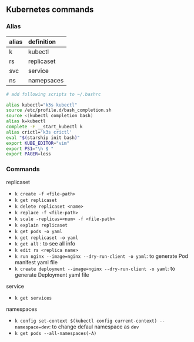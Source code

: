 

## Kubernetes commands


### Alias
alias|definition
:---|:---
k|kubectl
rs|replicaset
svc|service
ns|namepsaces



```bash
# add following scripts to ~/.bashrc

alias kubectl="k3s kubectl"
source /etc/profile.d/bash_completion.sh
source <(kubectl completion bash)
alias k=kubectl
complete -F __start_kubectl k
alias crictl='k3s crictl'
eval "$(starship init bash)"
export KUBE_EDITOR="vim"
export PS1="\h $ "
export PAGER=less
```


### Commands

replicaset
- `k create -f <file-path>`
- `k get replicaset`
- `k delete replicaset <name>`
- `k replace -f <file-path>`
- `k scale -replicas=<num> -f <file-path>`
- `k explain replicaset`
- `k get pods -o yaml`
- `k get replicaset -o yaml`
- `k get all` : to see all info
- `k edit rs <replica name>`
- `k run nginx --image=nginx --dry-run-client -o yaml`: to generate Pod manifest yaml file
- `k create deployment --image=nginx --dry-run-client -o yaml`: to generate Deployment yaml file

service
- `k get services`

namespaces
- `k config set-context $(kubectl config current-context) --namespace=dev`: to change defaul namespace as `dev`
- `k get pods --all-namespaces(-A)`